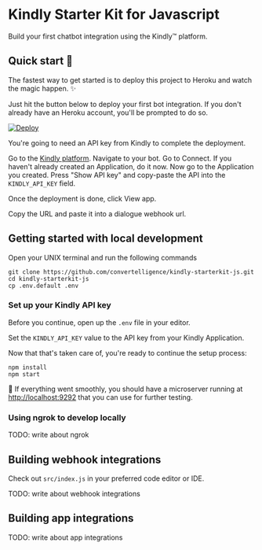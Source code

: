 # Kindly Starter Kit for Javascript

Build your first chatbot integration using the Kindly&trade; platform.

## Quick start :rocket:

The fastest way to get started is to deploy this project to Heroku and watch the magic happen. :sparkles:

Just hit the button below to deploy your first bot integration. If you don't already have an Heroku account, you'll be prompted to do so.

[![Deploy](https://www.herokucdn.com/deploy/button.svg)](https://heroku.com/deploy?template=https://github.com/convertelligence/kindly-starterkit-js/tree/master)

You're going to need an API key from Kindly to complete the deployment.

Go to the [Kindly platform](https://platform.convertelligence.com). Navigate to your bot. Go to Connect. If you haven't already created an Application, do it now. Now go to the Application you created. Press "Show API key" and copy-paste the API into the `KINDLY_API_KEY` field.

Once the deployment is done, click View app.

Copy the URL and paste it into a dialogue webhook url.

## Getting started with local development

Open your UNIX terminal and run the following commands

```
git clone https://github.com/convertelligence/kindly-starterkit-js.git
cd kindly-starterkit-js
cp .env.default .env
```

### Set up your Kindly API key

Before you continue, open up the `.env` file in your editor.

Set the `KINDLY_API_KEY` value to the API key from your Kindly Application.

Now that that's taken care of, you're ready to continue the setup process:

```
npm install
npm start
```

:tada: If everything went smoothly, you should have a microserver running at
[http://localhost:9292](http://localhost:9292) that you can use for further testing.

### Using ngrok to develop locally

TODO: write about ngrok

## Building webhook integrations

Check out `src/index.js` in your preferred code editor or IDE.

TODO: write about webhook integrations

## Building app integrations

TODO: write about app integrations
